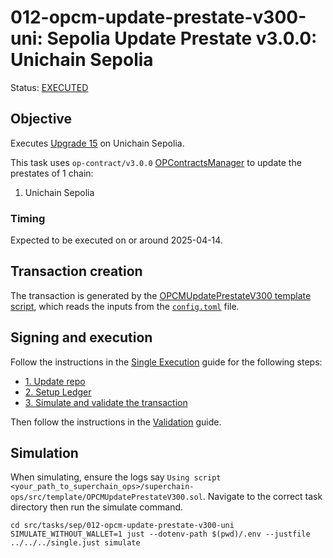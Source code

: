 # 012-opcm-update-prestate-v300-uni: Sepolia Update Prestate v3.0.0: Unichain Sepolia

Status: [EXECUTED](https://sepolia.etherscan.io/tx/0xa781f19379990806ca91690e1abce8ce065016b3676c7a6a542389054c44b4dc)

## Objective

Executes [Upgrade 15](https://gov.optimism.io/t/upgrade-proposal-15-isthmus-hard-fork/9804) on Unichain Sepolia.

This task uses `op-contract/v3.0.0` [OPContractsManager](https://github.com/ethereum-optimism/optimism/blob/op-contracts/v3.0.0-rc.2/packages/contracts-bedrock/src/L1/OPContractsManager.sol) to update the prestates of 1 chain:

1. Unichain Sepolia

### Timing

Expected to be executed on or around 2025-04-14.

## Transaction creation

The transaction is generated by the [OPCMUpdatePrestateV300 template script](../../../template/OPCMUpdatePrestateV300.sol),
which reads the inputs from the [`config.toml`](./config.toml) file.

## Signing and execution

Follow the instructions in the [Single Execution](../../../SINGLE.md) guide for the following steps:

- [1. Update repo](../../../SINGLE.md#1-update-repo)
- [2. Setup Ledger](../../../SINGLE.md#2-setup-ledger)
- [3. Simulate and validate the transaction](../../../SINGLE.md#3-simulate-and-validate-the-transaction)

Then follow the instructions in the [Validation](./VALIDATION.md) guide.

## Simulation

When simulating, ensure the logs say `Using script <your_path_to_superchain_ops>/superchain-ops/src/template/OPCMUpdatePrestateV300.sol`.
Navigate to the correct task directory then run the simulate command.
```
cd src/tasks/sep/012-opcm-update-prestate-v300-uni
SIMULATE_WITHOUT_WALLET=1 just --dotenv-path $(pwd)/.env --justfile ../../../single.just simulate
```
